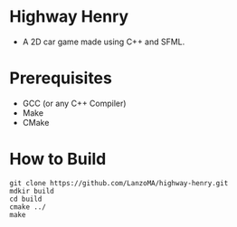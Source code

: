 # Highway Henry

* A 2D car game made using C++ and SFML.

# Prerequisites

* GCC (or any C++ Compiler)
* Make
* CMake

# How to Build

```
git clone https://github.com/LanzoMA/highway-henry.git
mdkir build
cd build
cmake ../
make
```
